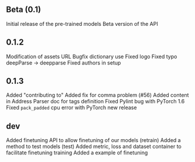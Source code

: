 ## Beta (0.1)
Initial release of the pre-trained models
Beta version of the API

## 0.1.2
Modification of assets URL
Bugfix dictionary use
Fixed logo
Fixed typo deepParse -> deepparse
Fixed authors in setup

## 0.1.3
Added "contributing to"
Added fix for comma problem (#56)
Added content in Address Parser doc for tags definition
Fixed Pylint bug with PyTorch 1.6 
Fixed `pack_padded` cpu error with PyTorch new release

## dev
Added finetuning API to allow finetuning of our models (retrain)
Added a method to test models (test)
Added metric, loss and dataset container to facilitate finetuning training
Added a example of finetuning
